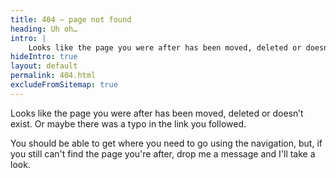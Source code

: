 ```yaml
---
title: 404 – page not found
heading: Uh oh…
intro: |
    Looks like the page you were after has been moved, deleted or doesn’t exist.
hideIntro: true
layout: default
permalink: 404.html
excludeFromSitemap: true
---
```


Looks like the page you were after has been moved, deleted or doesn’t exist. Or maybe there was a typo in the link you followed.

You should be able to get where you need to go using the navigation, but, if you still can't find the page you're after, drop me a message and I'll take a look.
